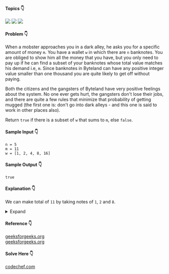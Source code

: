 #### Topics :point_down:
![](https://img.shields.io/badge/-array-wheat) 
![](https://img.shields.io/badge/-bit--manipulation-wheat)
![](https://img.shields.io/badge/-dynamic--programming-wheat) 

#### Problem :point_down:
When a mobster approaches you in a dark alley, he asks you for a specific amount of money `m`. You have a wallet `w` in which there are `n` banknotes. You are obliged to show him all the money that you have, but you only need to pay up if he can find a subset of your banknotes whose total value matches his demand i.e, `m`. Since banknotes in Byteland can have any positive integer value smaller than one thousand you are quite likely to get off without paying.

Both the citizens and the gangsters of Byteland have very positive feelings about the system. No one ever gets hurt, the gangsters don't lose their jobs, and there are quite a few rules that minimize that probability of getting mugged (the first one is: don't go into dark alleys - and this one is said to work in other places also). 

Return `true` if there is a subset of `w` that sums to `m`, else `false`.
#### Sample Input :point_down:
```
n = 5
m = 11
w = [1, 2, 4, 8, 16]
```
#### Sample Output :point_down:
```
true
```
#### Explanation :point_down:
We can make total of `11` by taking notes of `1`, `2` and `8`.
<details>
<summary>Expand</summary>

#### Python :point_down:
```py
def solve(n, m, w):
    d = [[0 for j in range(m+1)] for i in range(n+1)] # dp
    
    for i in range(n+1):
        d[i][0] = 1 
    for i in range(1, m+1):
        d[0][i] = 0
        
    for i in range(1, n+1):
        for j in range(1, m+1):
            if j < w[i-1]:
                d[i][j] = d[i-1][j]
            else:
                d[i][j] = d[i-1][j] or d[i-1][j - w[i-1]]
                
    return d[n][m]
```
#### Time Complexity :point_down:
```
O(n * m)
```
#### Space Complexity :point_down:
```
o(n * m)
```
#### Python :point_down:
```py
def solve(n, m, w):
    for i in range(1<<n): # 1 << n = pow(2, n)
        s = 0 # sum
        for j in range(n):
            if (i & (1<<j)) != 0:
                s += w[j]
            if s == m:
                return True 
                
    return False
```
#### Time Complexity :point_down:
```
O((2 ^ n) * n)
```
#### Space Complexity :point_down:
```
o(1)
```
</details>

#### Reference :point_down:
[geeksforgeeks.org](https://www.geeksforgeeks.org/subset-sum-problem-dp-25/)  
[geeksforgeeks.org](https://www.geeksforgeeks.org/find-distinct-subsets-given-set/)
#### Solve Here :point_down:
[codechef.com](https://www.codechef.com/problems/MARCHA1)
